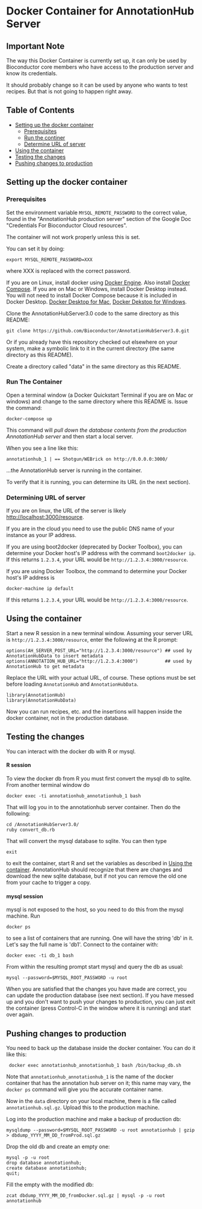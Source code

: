 
# Docker Container for AnnotationHub Server

## Important Note

The way this Docker Container is currently set up,
it can only be used by Bioconductor core members
who have access to the production server
and know its credentials.

It should probably change so it can be used by
anyone who wants to test recipes. But that
is not going to happen right away.

## Table of Contents

- [Setting up the docker container](#setup)
	- [Prerequisites](#prerequisites)
    - [Run the continer](#run)
	- [Determine URL of server](#url)
- [Using the container](#use)
- [Testing the changes](#test)
- [Pushing changes to production](#push)

<a name="setup"></a>
## Setting up the docker container

<a name="prerequisites"></a>
### Prerequisites

Set the environment variable `MYSQL_REMOTE_PASSWORD` to
the correct value, found in the "AnnotationHub production
server" section of the Google Doc "Credentials For
Bioconductor Cloud resources".

The container will not work properly unless this is set.

You can set it by doing:

    export MYSQL_REMOTE_PASSWORD=XXX

where XXX is replaced with the correct password.

If you are on Linux, install docker using 
[Docker Engine](https://docs.docker.com/installation/). Also install 
[Docker Compose](https://docs.docker.com/compose/install/).
If you are on Mac or Windows, install Docker Desktop instead. You will not need 
to install Docker Compose because it is included in Docker Desktop.
[Docker Desktop for Mac](https://docs.docker.com/docker-for-mac/install/),
[Docker Dekstop for Windows](https://docs.docker.com/docker-for-windows/install/).

Clone the AnnotationHubServer3.0 code to the same directory as 
this README:

    git clone https://github.com/Bioconductor/AnnotationHubServer3.0.git

Or if you already have this repository checked out elsewhere
on your system, make a symbolic link to it in the current directory
(the same directory as this README).

Create a directory called "data" in the same directory as
this README.

<a name="run"></a>
### Run The Container

Open a terminal window (a Docker Quickstart Terminal if
you are on Mac or windows) and change to the same
directory where this README is. Issue the command:

    docker-compose up

This command will *pull down the database contents
from the production AnnotationHub server* and then
start a local server.

When you see a line like this:

    annotationhub_1 | == Shotgun/WEBrick on http://0.0.0.0:3000/

...the AnnotationHub server is running in the container.

To verify that it is running, you can determine its URL
(in the next section).

<a name="url"></a>
### Determining URL of server

If you are on linux, the URL of the server is likely
[http://localhost:3000/resource](http://localhost:3000/resource).

If you are in the cloud you need to use the public DNS name of your instance
as your IP address.

If you are using boot2docker (deprecated by Docker Toolbox),
you can determine your Docker host's IP address with the command
`boot2docker ip`. If this returns `1.2.3.4`, your URL
would be `http://1.2.3.4:3000/resource`. 

If you are using Docker Toolbox, the command to determine
your Docker host's IP address is 

    docker-machine ip default

If this returns `1.2.3.4`, your URL would be
`http://1.2.3.4:3000/resource`.

<a name="use"></a>
## Using the container

Start a new R session in a new terminal window. 
Assuming your server URL 
is `http://1.2.3.4:3000/resource`, enter the following
at the R prompt:

    options(AH_SERVER_POST_URL="http://1.2.3.4:3000/resource") ## used by AnnotationHubData to insert metadata
    options(ANNOTATION_HUB_URL="http://1.2.3.4:3000")          ## used by AnnotationHub to get metadata

Replace the URL with your actual URL, of course. These options must be set before loading `AnnotationHub` and `AnnotationHubData`.

	library(AnnotationHub)
	library(AnnotationHubData)

Now you can run recipes, etc. and the insertions will
happen inside the docker container, not in the production
database.

<a name="test"></a>
## Testing the changes

You can interact with the docker db with R or mysql.

#### R session

To view the docker db from R you must first convert the mysql db to sqlite. From another terminal window do

	docker exec -ti annotationhub_annotationhub_1 bash

That will log you in to the annotationhub server container. Then do the following:

	cd /AnnotationHubServer3.0/
	ruby convert_db.rb 

That will convert the mysql database to sqlite. You can then type

	exit
	
to exit the container, start R and set the variables as described in [Using the container](#use). AnnotationHub should recognize that there are changes and download the new sqlite database, but if not you can remove the old one from your cache to trigger a copy.

#### mysql session

mysql is not exposed to the host, so you need to do this from the mysql machine. Run

	docker ps
	
to see a list of containers that are running. One will have the string 'db' in it. Let's say the full name is 'db1'. Connect to the container with:

	docker exec -ti db_1 bash

From within the resulting prompt start mysql and query the db as usual:

	mysql --password=$MYSQL_ROOT_PASSWORD -u root
	
When you are satisfied that the changes you have made are 
correct, you can update the production database (see next
section). If you have messed up and you don't want to
push your changes to production, you can just exit
the container (press Control-C in the window where it is
running) and start over again.

<a name="push"></a>
## Pushing changes to production

You need to back up the database inside the docker 
container. You can do it like this:

     docker exec annotationhub_annotationhub_1 bash /bin/backup_db.sh

Note that `annotationhub_annotationhub_1` is the name of the
docker container that has the annotation hub server on it; this
name may vary, the `docker ps` command will give you the
accurate container name.

Now in the `data` directory on your local machine, 
there is a file called `annotationhub.sql.gz`. Upload this to the production machine.

Log into the production machine and make a backup of production db:

    mysqldump --password=$MYSQL_ROOT_PASSWORD -u root annotationhub | gzip > dbdump_YYYY_MM_DD_fromProd.sql.gz

Drop the old db and create an empty one:

    mysql -p -u root
    drop database annotationhub;
    create database annotationhub;
    quit;

Fill the empty with the modified db:

    zcat dbdump_YYYY_MM_DD_fromDocker.sql.gz | mysql -p -u root annotationhub

